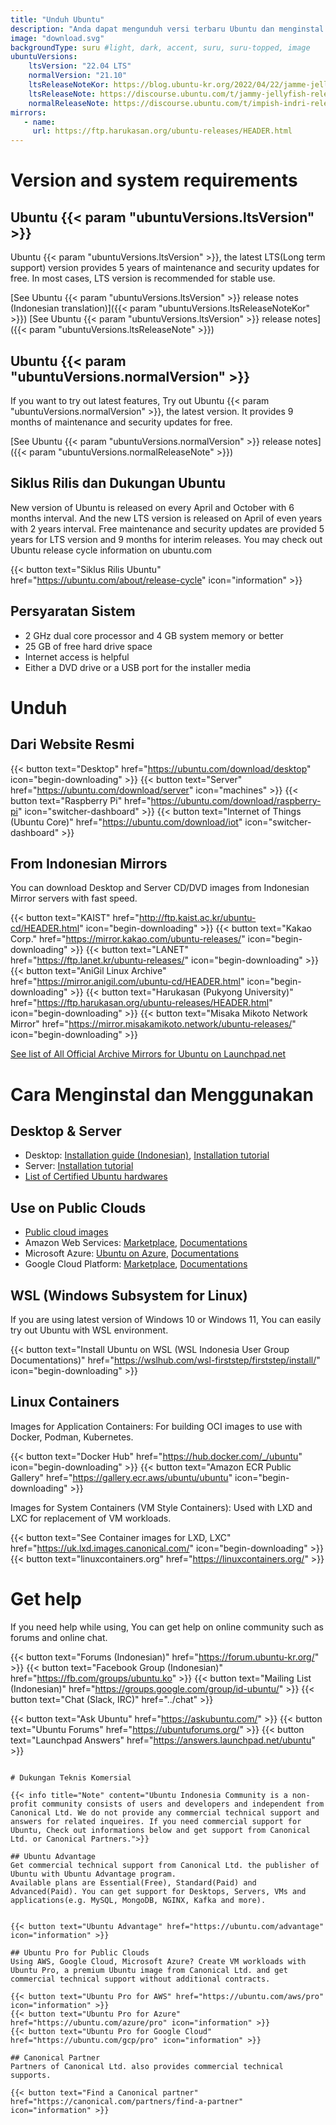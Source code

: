 ```yaml
---
title: "Unduh Ubuntu"
description: "Anda dapat mengunduh versi terbaru Ubuntu dan menginstal serta menggunakannya di berbagai lingkungan."
image: "download.svg"
backgroundType: suru #light, dark, accent, suru, suru-topped, image
ubuntuVersions:
    ltsVersion: "22.04 LTS"
    normalVersion: "21.10"
    ltsReleaseNoteKor: https://blog.ubuntu-kr.org/2022/04/22/jamme-jellyfish-release-notes/
    ltsReleaseNote: https://discourse.ubuntu.com/t/jammy-jellyfish-release-notes/24668
    normalReleaseNote: https://discourse.ubuntu.com/t/impish-indri-release-notes/21951
mirrors:
   - name: 
     url: https://ftp.harukasan.org/ubuntu-releases/HEADER.html
---
```


# Version and system requirements
## Ubuntu {{< param "ubuntuVersions.ltsVersion" >}}
Ubuntu {{< param "ubuntuVersions.ltsVersion" >}}, the latest LTS(Long term support) version provides 5 years of maintenance and security updates for free.
In most cases, LTS version is recommended for stable use.

[See Ubuntu {{< param "ubuntuVersions.ltsVersion" >}} release notes (Indonesian translation)]({{< param "ubuntuVersions.ltsReleaseNoteKor" >}})
[See Ubuntu {{< param "ubuntuVersions.ltsVersion" >}} release notes]({{< param "ubuntuVersions.ltsReleaseNote" >}})

## Ubuntu {{< param "ubuntuVersions.normalVersion" >}}
If you want to try out latest features, Try out Ubuntu {{< param "ubuntuVersions.normalVersion" >}}, the latest version. It provides 9 months of maintenance and security updates for free.

[See Ubuntu {{< param "ubuntuVersions.normalVersion" >}} release notes]({{< param "ubuntuVersions.normalReleaseNote" >}})

## Siklus Rilis dan Dukungan Ubuntu
New version of Ubuntu is released on every April and October with 6 months interval. And the new LTS version is released on April of even years with 2 years interval.
Free maintenance and security updates are provided 5 years for LTS version and 9 months for interim releases.
You may check out Ubuntu release cycle information on ubuntu.com

{{< button text="Siklus Rilis Ubuntu" href="https://ubuntu.com/about/release-cycle" icon="information" >}}

## Persyaratan Sistem

 - 2 GHz dual core processor and 4 GB system memory or better
 - 25 GB of free hard drive space
 - Internet access is helpful
 - Either a DVD drive or a USB port for the installer media

# Unduh

## Dari Website Resmi

{{< button text="Desktop" href="https://ubuntu.com/download/desktop" icon="begin-downloading" >}}
{{< button text="Server" href="https://ubuntu.com/download/server" icon="machines" >}}
{{< button text="Raspberry Pi" href="https://ubuntu.com/download/raspberry-pi" icon="switcher-dashboard" >}}
{{< button text="Internet of Things (Ubuntu Core)" href="https://ubuntu.com/download/iot" icon="switcher-dashboard" >}}


## From Indonesian Mirrors
You can download Desktop and Server CD/DVD images from Indonesian Mirror servers with fast speed.

{{< button text="KAIST" href="http://ftp.kaist.ac.kr/ubuntu-cd/HEADER.html" icon="begin-downloading" >}}
{{< button text="Kakao Corp." href="https://mirror.kakao.com/ubuntu-releases/" icon="begin-downloading" >}}
{{< button text="LANET" href="https://ftp.lanet.kr/ubuntu-releases/" icon="begin-downloading" >}}
{{< button text="AniGil Linux Archive" href="https://mirror.anigil.com/ubuntu-cd/HEADER.html" icon="begin-downloading" >}}
{{< button text="Harukasan (Pukyong University)" href="https://ftp.harukasan.org/ubuntu-releases/HEADER.html" icon="begin-downloading" >}}
{{< button text="Misaka Mikoto Network Mirror" href="https://mirror.misakamikoto.network/ubuntu-releases/" icon="begin-downloading" >}}

[See list of All Official Archive Mirrors for Ubuntu on Launchpad.net](https://launchpad.net/ubuntu/+archivemirrors)


# Cara Menginstal dan Menggunakan

## Desktop & Server
- Desktop: [Installation guide (Indonesian)](http://wiki.ubuntu.com/index.php/Getting_Started), [Installation tutorial](https://ubuntu.com/tutorials/install-ubuntu-desktop)
- Server: [Installation tutorial](https://ubuntu.com/tutorials/install-ubuntu-server)
- [List of Certified Ubuntu hardwares](https://ubuntu.com/certified)
## Use on Public Clouds
- [Public cloud images](http://cloud-images.ubuntu.com/)
- Amazon Web Services: [Marketplace](https://aws.amazon.com/marketplace/seller-profile?id=565feec9-3d43-413e-9760-c651546613f2), [Documentations](https://docs.aws.amazon.com/ko_kr/AWSEC2/latest/UserGuide/EC2_GetStarted.html)
- Microsoft Azure: [Ubuntu on Azure](https://azure.microsoft.com/ko-kr/ubuntu/#overview), [Documentations](https://docs.microsoft.com/ko-kr/azure/virtual-machines/linux/quick-create-portal)
- Google Cloud Platform: [Marketplace](https://console.cloud.google.com/marketplace/product/ubuntu-os-cloud/ubuntu-focal), [Documentations](https://cloud.google.com/sdk/docs/quickstart-debian-ubuntu)

## WSL (Windows Subsystem for Linux)
If you are using latest version of Windows 10 or Windows 11, You can easily try out Ubuntu with WSL environment. 

{{< button text="Install Ubuntu on WSL (WSL Indonesia User Group Documentations)" href="https://wslhub.com/wsl-firststep/firststep/install/" icon="begin-downloading" >}}

## Linux Containers

Images for Application Containers: For building OCI images to use with Docker, Podman, Kubernetes.

{{< button text="Docker Hub" href="https://hub.docker.com/_/ubuntu" icon="begin-downloading" >}}
{{< button text="Amazon ECR Public Gallery" href="https://gallery.ecr.aws/ubuntu/ubuntu" icon="begin-downloading" >}}

Images for System Containers (VM Style Containers): Used with LXD and LXC for replacement of VM workloads.

{{< button text="See Container images for LXD, LXC" href="https://uk.lxd.images.canonical.com/" icon="begin-downloading" >}}
{{< button text="linuxcontainers.org" href="https://linuxcontainers.org/" >}}


# Get help
If you need help while using, You can get help on online community such as forums and online chat.

{{< button text="Forums (Indonesian)" href="https://forum.ubuntu-kr.org/" >}}
{{< button text="Facebook Group (Indonesian)" href="https://fb.com/groups/ubuntu.ko" >}}
{{< button text="Mailing List (Indonesian)" href="https://groups.google.com/group/id-ubuntu/" >}}
{{< button text="Chat (Slack, IRC)" href="../chat" >}}

{{< button text="Ask Ubuntu" href="https://askubuntu.com/" >}}
{{< button text="Ubuntu Forums" href="https://ubuntuforums.org/" >}}
{{< button text="Launchpad Answers" href="https://answers.launchpad.net/ubuntu" >}}
```

# Dukungan Teknis Komersial

{{< info title="Note" content="Ubuntu Indonesia Community is a non-profit community consists of users and developers and independent from Canonical Ltd. We do not provide any commercial technical support and answers for related inqueires. If you need commercial support for Ubuntu, Check out informations below and get support from Canonical Ltd. or Canonical Partners.">}}

## Ubuntu Advantage
Get commercial technical support from Canonical Ltd. the publisher of Ubuntu with Ubuntu Advantage program.
Available plans are Essential(Free), Standard(Paid) and Advanced(Paid). You can get support for Desktops, Servers, VMs and applications(e.g. MySQL, MongoDB, NGINX, Kafka and more).


{{< button text="Ubuntu Advantage" href="https://ubuntu.com/advantage" icon="information" >}}

## Ubuntu Pro for Public Clouds
Using AWS, Google Cloud, Microsoft Azure? Create VM workloads with Ubuntu Pro, a premium Ubuntu image from Canonical Ltd. and get commercial technical support without additional contracts.

{{< button text="Ubuntu Pro for AWS" href="https://ubuntu.com/aws/pro" icon="information" >}}
{{< button text="Ubuntu Pro for Azure" href="https://ubuntu.com/azure/pro" icon="information" >}}
{{< button text="Ubuntu Pro for Google Cloud" href="https://ubuntu.com/gcp/pro" icon="information" >}}

## Canonical Partner
Partners of Canonical Ltd. also provides commercial technical supports.

{{< button text="Find a Canonical partner" href="https://canonical.com/partners/find-a-partner" icon="information" >}}

